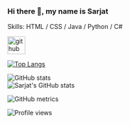 ### Hi there 👋, my name is Sarjat

Skills: HTML / CSS / Java / Python / C#


[<img src='https://cdn.jsdelivr.net/npm/simple-icons@3.0.1/icons/github.svg' alt='github' height='40'>](https://github.com/sarjataziz)  

[![Top Langs](https://github-readme-stats.vercel.app/api/top-langs/?username=sarjataziz)](https://github.com/anuraghazra/github-readme-stats)

![GitHub stats](https://github-readme-stats.vercel.app/api?username=sarjataziz&show_icons=true)  
![Sarjat's GitHub stats](https://github-readme-stats.vercel.app/api?username=sarjataziz&show_icons=true&theme=radical)

![GitHub metrics](https://metrics.lecoq.io/sarjataziz)  

![Profile views](https://gpvc.arturio.dev/sarjataziz)  
